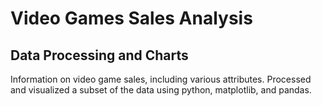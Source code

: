 # Video Games Sales Analysis
## Data Processing and Charts
Information on video game sales, including various attributes. Processed and visualized a subset of the data using python, matplotlib, and pandas.
